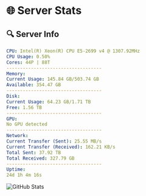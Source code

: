 # 🌐 Server Stats
## 🔍 Server Info
```yaml
CPU: Intel(R) Xeon(R) CPU E5-2699 v4 @ 1307.92MHz
CPU Usage: 0.50%
Cores: 44P | 88T
-----------------------------------
Memory:
Current Usage: 145.84 GB/503.74 GB
Available: 354.47 GB
-----------------------------------
Disk:
Current Usage: 64.23 GB/1.71 TB
Free: 1.56 TB
-----------------------------------
GPU:
No GPU detected
-----------------------------------
Network:
Current Transfer (Sent): 25.55 MB/s
Current Transfer (Received): 162.21 KB/s
Total Sent: 37.92 TB
Total Received: 327.79 GB
-----------------------------------
Uptime:
24d 1h 4m 16s
```
![GitHub Stats](https://img.shields.io/badge/Updated-2025-03-31_22:27:05-blue)
